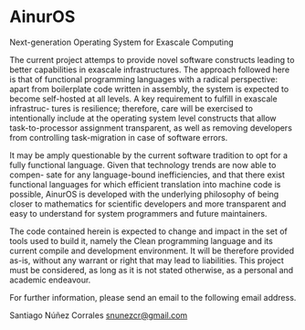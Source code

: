 AinurOS
=======

Next-generation Operating System for Exascale Computing


The current project attemps to provide novel software constructs leading to
better capabilities in exascale infrastructures. The approach followed here
is that of functional programming languages with a radical perspective: apart
from boilerplate code written in assembly, the system is expected to become
self-hosted at all levels. A key requirement to fulfill in exascale infrastruc-
tures is resilience; therefore, care will be exercised to intentionally include
at the operating system level constructs that allow task-to-processor assignment
transparent, as well as removing developers from controlling task-migration in
case of software errors.

It may be amply questionable by the current software tradition to opt for a
fully functional language. Given that technology trends are now able to compen-
sate for any language-bound inefficiencies, and that there exist functional
languages for which efficient translation into machine code is possible, AinurOS
is developed with the underlying philosophy of being closer to mathematics for
scientific developers and more transparent and easy to understand for system
programmers and future maintainers.

The code contained herein is expected to change and impact in the set of tools
used to build it, namely the Clean programming language and its current compile
and development environment. It will be therefore provided as-is, without any
warrant or right that may lead to liabilities. This project must be considered,
as long as it is not stated otherwise, as a personal and academic endeavour.

For further information, please send an email to the following email address.

Santiago Núñez Corrales
snunezcr@gmail.com
